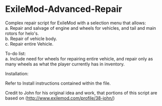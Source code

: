 # ExileMod-Advanced-Repair
Complex repair script for ExileMod with a selection menu that allows:</br>
 a.   Repair and salvage of engine and wheels for vehicles, and tail and main rotors for helo's.</br>
 b.   Repair of vehicle body.</br>
 c.   Repair entire Vehicle.</br>

To-do list:</br>
 a.   Include need for wheels for repairing entire vehicle, and repair only as many wheels as what the player currently has in inventory.</br>

Installation:

Refer to Install instructions contained within the file.

Credit to John for his original idea and work, that portions of this script are based on (http://www.exilemod.com/profile/38-john/)

